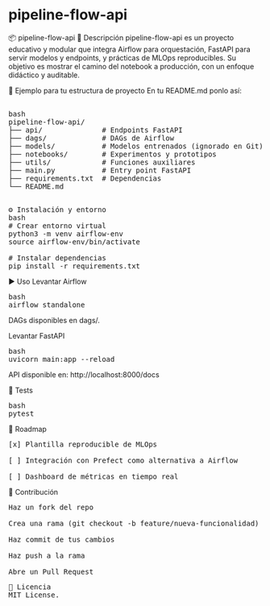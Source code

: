 
# pipeline-flow-api
📦 pipeline-flow-api
🚀 Descripción
pipeline-flow-api es un proyecto educativo y modular que integra Airflow para orquestación, FastAPI para servir modelos y endpoints, y prácticas de MLOps reproducibles. Su objetivo es mostrar el camino del notebook a producción, con un enfoque didáctico y auditable.

📂 Ejemplo para tu estructura de proyecto
En tu README.md ponlo así:

<pre>

bash
pipeline-flow-api/
├── api/              # Endpoints FastAPI
├── dags/             # DAGs de Airflow
├── models/           # Modelos entrenados (ignorado en Git)
├── notebooks/        # Experimentos y prototipos
├── utils/            # Funciones auxiliares
├── main.py           # Entry point FastAPI
├── requirements.txt  # Dependencias
└── README.md
</pre>

<pre>

⚙️ Instalación y entorno
bash
# Crear entorno virtual
python3 -m venv airflow-env
source airflow-env/bin/activate

# Instalar dependencias
pip install -r requirements.txt
</pre>

▶️ Uso
Levantar Airflow
<pre>
bash
airflow standalone
</pre>
DAGs disponibles en </pre> dags/. </pre>

Levantar FastAPI
<pre>
bash
uvicorn main:app --reload
</pre>
API disponible en: http://localhost:8000/docs

🧪 Tests
<pre>
bash
pytest
</pre>

📖 Roadmap
<pre>
[x] Plantilla reproducible de MLOps

[ ] Integración con Prefect como alternativa a Airflow

[ ] Dashboard de métricas en tiempo real
</pre>

🤝 Contribución
<pre>
Haz un fork del repo

Crea una rama (git checkout -b feature/nueva-funcionalidad)

Haz commit de tus cambios

Haz push a la rama

Abre un Pull Request
</pre>


<pre>
📜 Licencia
MIT License.
</pre>
